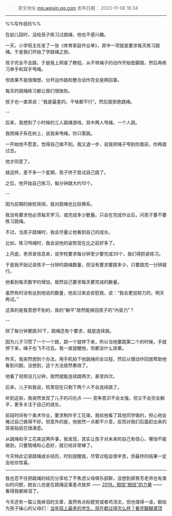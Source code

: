 > 原文地址 [mp.weixin.qq.com](https://mp.weixin.qq.com/s/HThMHIsdv9hdReNWPwVSsQ)
> 发布日期： 2023-11-08 16:34
---

%%写作目的%%

在幼儿园时，没给孩子练习过跳绳，他也不感兴趣。

一天，小学班主任发了一张《体育家庭作业单》，其中一项就是要求每天练习跳绳。于是我们开始了学跳绳之旅。

孩子完全不会跳，于是我上网查了教程。从不带绳子的动作开始垫脚跳，然后再练习单手和双手甩绳。

但效果不是很理想，分开运作跳和整合动作完全是两回事。

每天的跳绳练习都让我们很挫败。

孩子也一直哭说：“我是最差的，干啥都不行”。然后就拒绝跳绳。

--

后来，我想到了小时候的三人跳绳游戏，其中两人甩绳，一个人跳。

我把绳子系在树上，说我来甩绳，你只需跳。

一开始他不愿意，觉得自己做不到。我又退一步，说我把绳子甩到你面前，你再跳过去。

他才同意了。

就这样，差不多一个星期，孩子终于尝试自己跳了。

之后，他开始自己练习，每分钟跳大约10个。

--

因为前期的挫败哭闹，我对跳绳也比较佛系。

我没有要求他必须每天学习，或完成多少数量。只会在完成作业后，问孩子要不要练习跳绳。

不过，当孩子跳绳时，我会尽量让他看到自己的成长。

比如，练习甩绳时，我会说他的姿势现在比之前好多了。

上月底，老师发信息来，说学校要求每分钟至少要完成30个，我们得抓紧练习。

于是我开始记录孩子一分钟的跳绳数量，但没有要求要跳多少。只要跳完一分钟就行。​

他看到每天数字的增加，居然自己要求每天要完成的数量。

虽然有时没有达到他说的数量，他反过来会安慰我，说：“我会更加努力的，明天再试。”

这真的是我意想不到的，我的“躺平”居然能换回孩子的“内驱力”？

--

除了每分钟要跳30下，跳绳还有个要求，就是连续跳。

因为儿子习惯了一个一个跳，跳一个就停下来，所以当他要跳第二个的时候，手就停下来，绳子也飞不过去。我一直提醒他，但都没什么效果。

昨天，我突然想到个办法，用手机拍下他跳绳的全过程，然后以慢动作回放帮助他看到问题。没想到，这个方法居然奏效了。

他看了视频没几分钟，居然就能连续跳两次，甚至四次。

后来，儿子和我说，班里现在只剩下两个人不会连续跳了。

听到这些，我突然发现了儿子的闪光点 —— 竞争意识不会太强，但又不会完全躺平，更多关注于自己的成长。

前段时间有个美术作业，要求制作手工花束。我给他看了其他同学做的，担心他会难过自己做得不好。但意外的是，他居然一点都不介意，反而对我们后面赶出来的简易贴纸花很满意。


从跳绳和手工花束这两件事，我发现，其实让孩子对未来的自己有信心，哪怕不能做到，只要情绪和心态好，就已经非常棒了。

今天特此记录跳绳成长经历，时刻提醒我，尽管过程会很辛苦，但最终的结果一定会给你惊喜。

---

我也忍不住把跳绳的经历分享给了不焦虑父母俱乐部群，没想到郝景芳老师也有类似的问题，她女儿也是在跳绳这事差点放弃 —— [2019，相信“相信”的力量](https://mp.weixin.qq.com/s/Tr4Si_6nE47OJCMkwnVYpQ) —— 看得我都掉泪了。

今天还有一篇让我掉泪的文章，虽然有点标题党或者鸡汤文，但也值得一读，献给为孩子操心的父母们：[当年班上最差的学生，现在都过得怎么样？看完醍醐灌顶](https://mp.weixin.qq.com/s/hRa-fNt4fdK0WGV64qfXWA)
